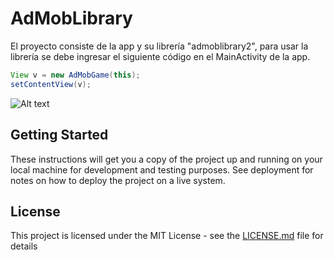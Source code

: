 # AdMobLibrary
 
El proyecto consiste de la app y su librería "admoblibrary2", para usar la librería se debe ingresar el siguiente código en el MainActivity de la app.

```java
View v = new AdMobGame(this);
setContentView(v);
```

![Alt text](AdMobLibrary/HOla.jpg?raw=true "Title")
        
## Getting Started

These instructions will get you a copy of the project up and running on your local machine for development and testing purposes. See deployment for notes on how to deploy the project on a live system.



## License

This project is licensed under the MIT License - see the [LICENSE.md](LICENSE.md) file for details
